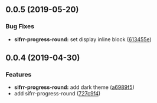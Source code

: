 ## 0.0.5 (2019-05-20)


### Bug Fixes

* **sifrr-progress-round:** set display inline block ([613455e](https://github.com/sifrr/sifrr-elements/commit/613455e))



## 0.0.4 (2019-04-30)


### Features

* **sifrr-progress-round:** add dark theme ([a6989f5](https://github.com/sifrr/sifrr-elements/commit/a6989f5))
* add sifrr-progress-round ([727c9f4](https://github.com/sifrr/sifrr-elements/commit/727c9f4))



